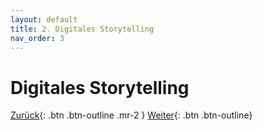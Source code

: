 ```yaml
---
layout: default
title: 2. Digitales Storytelling
nav_order: 3
---
```

# Digitales Storytelling



[Zurück](http://example.com/){: .btn .btn-outline .mr-2 } 
[Weiter](http://example.com/){: .btn .btn-outline}